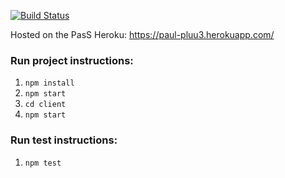 [![Build Status](https://travis-ci.org/ImmutableBox/my-react-website.svg?branch=master)](https://travis-ci.org/ImmutableBox/my-react-website)

Hosted on the PasS Heroku: https://paul-pluu3.herokuapp.com/

### Run project instructions:

1. `npm install`  
1. `npm start`  
1. `cd client`  
1. `npm start`  

### Run test instructions:
1. `npm test`
